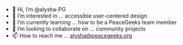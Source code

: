 - 👋 Hi, I’m @alysha-PG
- 👀 I’m interested in ... accessible user-centered design
- 🌱 I’m currently learning ... how to be a PeaceGeeks team member
- 💞️ I’m looking to collaborate on ... community projects
- 📫 How to reach me ... alysha@peacegeeks.org

<!---
alysha-PG/alysha-PG is a ✨ special ✨ repository because its `README.md` (this file) appears on your GitHub profile.
You can click the Preview link to take a look at your changes.
--->
